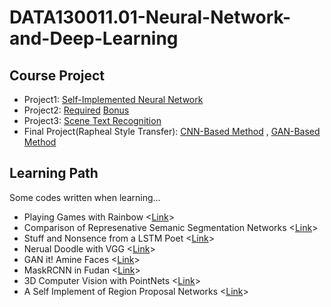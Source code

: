 # DATA130011.01-Neural-Network-and-Deep-Learning

## Course Project
* Project1: [Self-Implemented Neural Network](https://github.com/TrueNobility303/numpy-neural-networks)
* Project2: [Required](https://github.com/TrueNobility303/image-classification-CIFAR10) [Bonus](https://github.com/TrueNobility303/DessiLBI)
* Project3: [Scene Text Recognition](https://github.com/TrueNobility303/scene-text-recognition)
* Final Project(Rapheal Style Transfer):  [CNN-Based Method](https://github.com/TrueNobility303/Raphael-style-transfer-CNN) , [GAN-Based Method](https://github.com/TrueNobility303/Raphael-style-transfer-CycleGAN)

## Learning Path

Some codes written when learning...

* Playing Games with Rainbow <[Link](https://github.com/TrueNobility303/rainbow-cartpole)>
* Comparison of Represenative Semanic Segmentation Networks <[Link](https://github.com/TrueNobility303/pytorch-segentation)>
* Stuff and Nonsence from a LSTM Poet <[Link](https://github.com/TrueNobility303/lstm-poem)>
* Nerual Doodle with VGG <[Link](https://github.com/TrueNobility303/gatys-style-tranfer)>
* GAN it! Amine Faces <[Link](https://github.com/TrueNobility303/GAN-face-generator)>
* MaskRCNN in Fudan <[Link](https://github.com/TrueNobility303/maskrcnn-PennFudan)>
* 3D Computer Vision with PointNets <[Link](https://github.com/TrueNobility303/modelnet-pointnet)>
* A Self Implement of Region Proposal Networks <[Link](https://github.com/TrueNobility303/region-proposal-network)>
